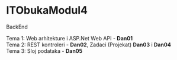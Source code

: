 # ITObukaModul4
BackEnd

Tema 1: Web arhitekture i ASP.Net Web API - **Dan01**  
Tema 2: REST kontroleri - **Dan02**, Zadaci (Projekat) **Dan03** i **Dan04**  
Tema 3: Sloj podataka - **Dan05**  
